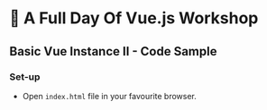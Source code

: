 # 💪 A Full Day Of Vue.js Workshop

## Basic Vue Instance II - Code Sample

### Set-up

- Open `index.html` file in your favourite browser.

